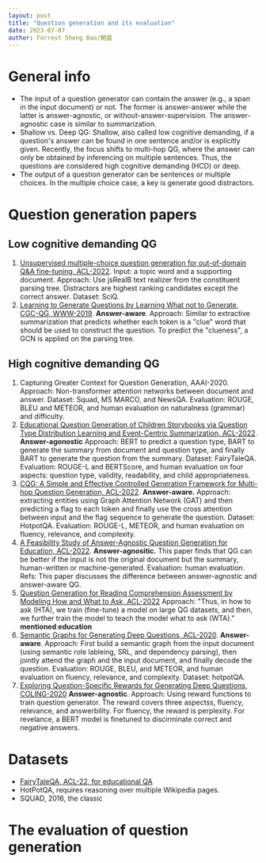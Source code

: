```yaml
---
layout: post
title: "Question generation and its evaluation"
date: 2023-07-07  
author: Forrest Sheng Bao/鮑盛
---
```


# General info
* The input of a question generator can contain the answer (e.g., a span in the input document) or not. The former is answer-answer while the latter is answer-agnostic, or without-answer-supervision. The answer-agnostic case is similar to summarization. 
* Shallow vs. Deep QG: Shallow, also called low cognitive demanding, if a question's answer can be found in one sentence and/or is explicitly given. Recently, the focus shifts to multi-hop QG, where the answer can only be obtained by inferencing on multiple sentences. Thus, the questions are considered high cognitive demanding (HCD) or deep.
* The output of a question generator can be sentences or multiple choices. In the multiple choice case, a key is generate good distractors. 

# Question generation papers 

## Low cognitive demanding QG
1. [Unsupervised multiple-choice question generation
for out-of-domain Q&A fine-tuning, ACL-2022](https://aclanthology.org/2022.acl-short.83.pdf). Input: a topic word and a supporting document. Approach: Use jsRealB text realizer from the constituent parsing tree. Distractors are highest ranking candidates except the correct answer. Dataset: SciQ. 
2. [Learning to Generate Questions by Learning
What not to Generate, CGC-QG, WWW-2019](https://arxiv.org/pdf/1902.10418.pdf). **Answer-aware**. Approach: Similar to extractive summarization that predicts whether each token is a "clue" word that should be used to construct the question. To predict the "clueness", a GCN is applied on the parsing tree. 


## High cognitive demanding QG
1. Capturing Greater Context for Question Generation, AAAI-2020. Approach: Non-transformer attention networks between document and answer. Dataset: Squad, MS MARCO, and NewsQA. Evaluation: ROUGE, BLEU and METEOR, and human evaluation on naturalness (grammar) and difficulty. 
2. [Educational Question Generation of Children Storybooks via Question
Type Distribution Learning and Event-Centric Summarization, ACL-2022](https://aclanthology.org/2022.acl-long.348.pdf). **Answer-agonostic**  Approach: BERT to predict a question type, BART to generate the summary from document and question type, and finally BART to generate the question from the summary.  Dataset: FairyTaleQA. Evaluation: ROUGE-L and BERTScore, and human evaluation on four aspects: question type, validity, readability, and child appropriateness. 
3. [CQG: A Simple and Effective Controlled Generation Framework for
Multi-hop Question Generation, ACL-2022](https://aclanthology.org/2022.acl-long.475.pdf). **Answer-aware.** Approach: extracting entities using Graph Attention Network (GAT) and then predicting a flag to each token and finally use the cross attention between input and the flag sequence to generate the question. Dataset: HotpotQA. Evaluation: ROUGE-L, METEOR, and human evaluation on fluency, relevance, and complexity. 
4. [A Feasibility Study of Answer-Agnostic Question Generation for
Education, ACL-2022](https://aclanthology.org/2022.findings-acl.151.pdf). **Answer-agnositic.** This paper finds that QG can be better if the input is not the original document but the summary, human-written or machine-generated. Evaluation: human evaluation. Refs: This paper discusses the difference between answer-agnostic and answer-aware QG.
5. [Question Generation for Reading Comprehension Assessment by Modeling
How and What to Ask, ACL-2022](https://aclanthology.org/2022.findings-acl.168.pdf) Approach: "Thus, in how to ask (HTA), we train (fine-tune) a model
on large QG datasets, and then, we further train
the model to teach the model what to ask (WTA)." **mentioned education**
6. [Semantic Graphs for Generating Deep Questions, ACL-2020](https://aclanthology.org/2020.acl-main.135.pdf). **Answer-aware**.  Approach: First build a semantic graph from the input document (using semantic role lableing, SRL, and dependency parsing), then jointly attend the graph and the input document, and finally decode the question. Evaluation: ROUGE, BLEU, and METEOR, and human evaluation on fluency, relevance, and complexity. Dataset: hotpotQA.
7. [Exploring Question-Specific Rewards for Generating Deep Questions, COLING-2020](https://aclanthology.org/2020.coling-main.228.pdf) **Answer-agnostic**. Approach: Using reward functions to train question generator. The reward covers three aspectss, fluency, relevance, and answerbility. For fluency, the reward is perplexity. For revelance, a BERT model is finetuned to discirminate correct and negative answers. 

# Datasets
* [FairyTaleQA, ACL-22, for educational QA](https://aclanthology.org/2022.acl-long.54.pdf)
* HotPotQA, requires reasoning over multiple Wikipedia pages. 
* SQUAD, 2016, the classic

# The evaluation of question generation 